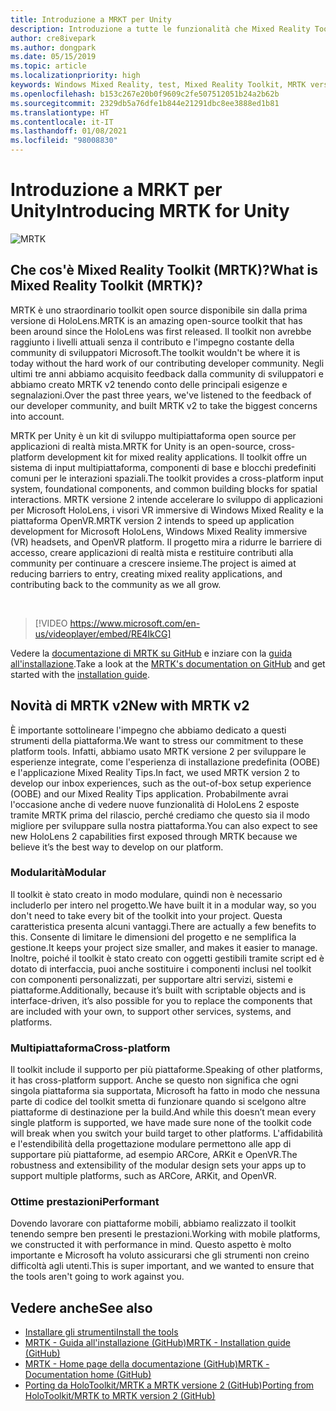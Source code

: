 ```yaml
---
title: Introduzione a MRKT per Unity
description: Introduzione a tutte le funzionalità che Mixed Reality Toolkit con supporto multipiattaforma può offrire ai nuovi sviluppatori di realtà mista.
author: cre8ivepark
ms.author: dongpark
ms.date: 05/15/2019
ms.topic: article
ms.localizationpriority: high
keywords: Windows Mixed Reality, test, Mixed Reality Toolkit, MRTK versione 2, MRTK, strumenti, SDK, HoloLens, HoloLens 2, visore VR realtà mista, visore VR di windows mixed reality, visore per realtà virtuale, multipiattaforma
ms.openlocfilehash: b153c267e20b0f9609c2fe507512051b24a2b62b
ms.sourcegitcommit: 2329db5a76dfe1b844e21291dbc8ee3888ed1b81
ms.translationtype: HT
ms.contentlocale: it-IT
ms.lasthandoff: 01/08/2021
ms.locfileid: "98008830"
---
```

# <a name="introducing-mrtk-for-unity"></a><span data-ttu-id="3a7f8-104">Introduzione a MRKT per Unity</span><span class="sxs-lookup"><span data-stu-id="3a7f8-104">Introducing MRTK for Unity</span></span>

![MRTK](../../design/images/MRTK_UX_Hero.png)

## <a name="what-is-mixed-reality-toolkit-mrtk"></a><span data-ttu-id="3a7f8-106">Che cos'è Mixed Reality Toolkit (MRTK)?</span><span class="sxs-lookup"><span data-stu-id="3a7f8-106">What is Mixed Reality Toolkit (MRTK)?</span></span>

<span data-ttu-id="3a7f8-107">MRTK è uno straordinario toolkit open source disponibile sin dalla prima versione di HoloLens.</span><span class="sxs-lookup"><span data-stu-id="3a7f8-107">MRTK is an amazing open-source toolkit that has been around since the HoloLens was first released.</span></span> <span data-ttu-id="3a7f8-108">Il toolkit non avrebbe raggiunto i livelli attuali senza il contributo e l'impegno costante della community di sviluppatori Microsoft.</span><span class="sxs-lookup"><span data-stu-id="3a7f8-108">The toolkit wouldn't be where it is today without the hard work of our contributing developer community.</span></span> <span data-ttu-id="3a7f8-109">Negli ultimi tre anni abbiamo acquisito feedback dalla community di sviluppatori e abbiamo creato MRTK v2 tenendo conto delle principali esigenze e segnalazioni.</span><span class="sxs-lookup"><span data-stu-id="3a7f8-109">Over the past three years, we've listened to the feedback of our developer community, and built MRTK v2 to take the biggest concerns into account.</span></span>  

<span data-ttu-id="3a7f8-110">MRTK per Unity è un kit di sviluppo multipiattaforma open source per applicazioni di realtà mista.</span><span class="sxs-lookup"><span data-stu-id="3a7f8-110">MRTK for Unity is an open-source, cross-platform development kit for mixed reality applications.</span></span> <span data-ttu-id="3a7f8-111">Il toolkit offre un sistema di input multipiattaforma, componenti di base e blocchi predefiniti comuni per le interazioni spaziali.</span><span class="sxs-lookup"><span data-stu-id="3a7f8-111">The toolkit provides a cross-platform input system, foundational components, and common building blocks for spatial interactions.</span></span> <span data-ttu-id="3a7f8-112">MRTK versione 2 intende accelerare lo sviluppo di applicazioni per Microsoft HoloLens, i visori VR immersive di Windows Mixed Reality e la piattaforma OpenVR.</span><span class="sxs-lookup"><span data-stu-id="3a7f8-112">MRTK version 2 intends to speed up application development for Microsoft HoloLens, Windows Mixed Reality immersive (VR) headsets, and OpenVR platform.</span></span> <span data-ttu-id="3a7f8-113">Il progetto mira a ridurre le barriere di accesso, creare applicazioni di realtà mista e restituire contributi alla community per continuare a crescere insieme.</span><span class="sxs-lookup"><span data-stu-id="3a7f8-113">The project is aimed at reducing barriers to entry, creating mixed reality applications, and contributing back to the community as we all grow.</span></span>

<br>

> [!VIDEO https://www.microsoft.com/en-us/videoplayer/embed/RE4IkCG]

<span data-ttu-id="3a7f8-114">Vedere la [documentazione di MRTK su GitHub](https://microsoft.github.io/MixedRealityToolkit-Unity/README.html) e inziare con la [guida all'installazione](https://microsoft.github.io/MixedRealityToolkit-Unity/Documentation/Installation.html).</span><span class="sxs-lookup"><span data-stu-id="3a7f8-114">Take a look at the [MRTK's documentation on GitHub](https://microsoft.github.io/MixedRealityToolkit-Unity/README.html) and get started with the [installation guide](https://microsoft.github.io/MixedRealityToolkit-Unity/Documentation/Installation.html).</span></span>


## <a name="new-with-mrtk-v2"></a><span data-ttu-id="3a7f8-115">Novità di MRTK v2</span><span class="sxs-lookup"><span data-stu-id="3a7f8-115">New with MRTK v2</span></span>

<span data-ttu-id="3a7f8-116">È importante sottolineare l'impegno che abbiamo dedicato a questi strumenti della piattaforma.</span><span class="sxs-lookup"><span data-stu-id="3a7f8-116">We want to stress our commitment to these platform tools.</span></span>  <span data-ttu-id="3a7f8-117">Infatti, abbiamo usato MRTK versione 2 per sviluppare le esperienze integrate, come l'esperienza di installazione predefinita (OOBE) e l'applicazione Mixed Reality Tips.</span><span class="sxs-lookup"><span data-stu-id="3a7f8-117">In fact, we used MRTK version 2 to develop our inbox experiences, such as the out-of-box setup experience (OOBE) and our Mixed Reality Tips application.</span></span> <span data-ttu-id="3a7f8-118">Probabilmente avrai l'occasione anche di vedere nuove funzionalità di HoloLens 2 esposte tramite MRTK prima del rilascio, perché crediamo che questo sia il modo migliore per sviluppare sulla nostra piattaforma.</span><span class="sxs-lookup"><span data-stu-id="3a7f8-118">You can also expect to see new HoloLens 2 capabilities first exposed through MRTK because we believe it’s the best way to develop on our platform.</span></span> 

### <a name="modular"></a><span data-ttu-id="3a7f8-119">Modularità</span><span class="sxs-lookup"><span data-stu-id="3a7f8-119">Modular</span></span>

<span data-ttu-id="3a7f8-120">Il toolkit è stato creato in modo modulare, quindi non è necessario includerlo per intero nel progetto.</span><span class="sxs-lookup"><span data-stu-id="3a7f8-120">We have built it in a modular way, so you don't need to take every bit of the toolkit into your project.</span></span>  <span data-ttu-id="3a7f8-121">Questa caratteristica presenta alcuni vantaggi.</span><span class="sxs-lookup"><span data-stu-id="3a7f8-121">There are actually a few benefits to this.</span></span>  <span data-ttu-id="3a7f8-122">Consente di limitare le dimensioni del progetto e ne semplifica la gestione.</span><span class="sxs-lookup"><span data-stu-id="3a7f8-122">It keeps your project size smaller, and makes it easier to manage.</span></span>  <span data-ttu-id="3a7f8-123">Inoltre, poiché il toolkit è stato creato con oggetti gestibili tramite script ed è dotato di interfaccia, puoi anche sostituire i componenti inclusi nel toolkit con componenti personalizzati, per supportare altri servizi, sistemi e piattaforme.</span><span class="sxs-lookup"><span data-stu-id="3a7f8-123">Additionally, because it’s built with scriptable objects and is interface-driven, it’s also possible for you to replace the components that are included with your own, to support other services, systems, and platforms.</span></span>

### <a name="cross-platform"></a><span data-ttu-id="3a7f8-124">Multipiattaforma</span><span class="sxs-lookup"><span data-stu-id="3a7f8-124">Cross-platform</span></span>

<span data-ttu-id="3a7f8-125">Il toolkit include il supporto per più piattaforme.</span><span class="sxs-lookup"><span data-stu-id="3a7f8-125">Speaking of other platforms, it has cross-platform support.</span></span>  <span data-ttu-id="3a7f8-126">Anche se questo non significa che ogni singola piattaforma sia supportata, Microsoft ha fatto in modo che nessuna parte di codice del toolkit smetta di funzionare quando si scelgono altre piattaforme di destinazione per la build.</span><span class="sxs-lookup"><span data-stu-id="3a7f8-126">And while this doesn’t mean every single platform is supported, we have made sure none of the toolkit code will break when you switch your build target to other platforms.</span></span>  <span data-ttu-id="3a7f8-127">L'affidabilità e l'estendibilità della progettazione modulare permettono alle app di supportare più piattaforme, ad esempio ARCore, ARKit e OpenVR.</span><span class="sxs-lookup"><span data-stu-id="3a7f8-127">The robustness and extensibility of the modular design sets your apps up to support multiple platforms, such as ARCore, ARKit, and OpenVR.</span></span>

### <a name="performant"></a><span data-ttu-id="3a7f8-128">Ottime prestazioni</span><span class="sxs-lookup"><span data-stu-id="3a7f8-128">Performant</span></span>

<span data-ttu-id="3a7f8-129">Dovendo lavorare con piattaforme mobili, abbiamo realizzato il toolkit tenendo sempre ben presenti le prestazioni.</span><span class="sxs-lookup"><span data-stu-id="3a7f8-129">Working with mobile platforms, we constructed it with performance in mind.</span></span>  <span data-ttu-id="3a7f8-130">Questo aspetto è molto importante e Microsoft ha voluto assicurarsi che gli strumenti non creino difficoltà agli utenti.</span><span class="sxs-lookup"><span data-stu-id="3a7f8-130">This is super important, and we wanted to ensure that the tools aren't going to work against you.</span></span>

## <a name="see-also"></a><span data-ttu-id="3a7f8-131">Vedere anche</span><span class="sxs-lookup"><span data-stu-id="3a7f8-131">See also</span></span>

* [<span data-ttu-id="3a7f8-132">Installare gli strumenti</span><span class="sxs-lookup"><span data-stu-id="3a7f8-132">Install the tools</span></span>](../install-the-tools.md)
* [<span data-ttu-id="3a7f8-133">MRTK - Guida all'installazione (GitHub)</span><span class="sxs-lookup"><span data-stu-id="3a7f8-133">MRTK - Installation guide (GitHub)</span></span>](https://microsoft.github.io/MixedRealityToolkit-Unity/Documentation/Installation.html)
* [<span data-ttu-id="3a7f8-134">MRTK - Home page della documentazione (GitHub)</span><span class="sxs-lookup"><span data-stu-id="3a7f8-134">MRTK - Documentation home (GitHub)</span></span>](https://microsoft.github.io/MixedRealityToolkit-Unity/README.html)
* [<span data-ttu-id="3a7f8-135">Porting da HoloToolkit/MRTK a MRTK versione 2 (GitHub)</span><span class="sxs-lookup"><span data-stu-id="3a7f8-135">Porting from HoloToolkit/MRTK to MRTK version 2 (GitHub)</span></span>](https://microsoft.github.io/MixedRealityToolkit-Unity/Documentation/HTKToMRTKPortingGuide.html)
